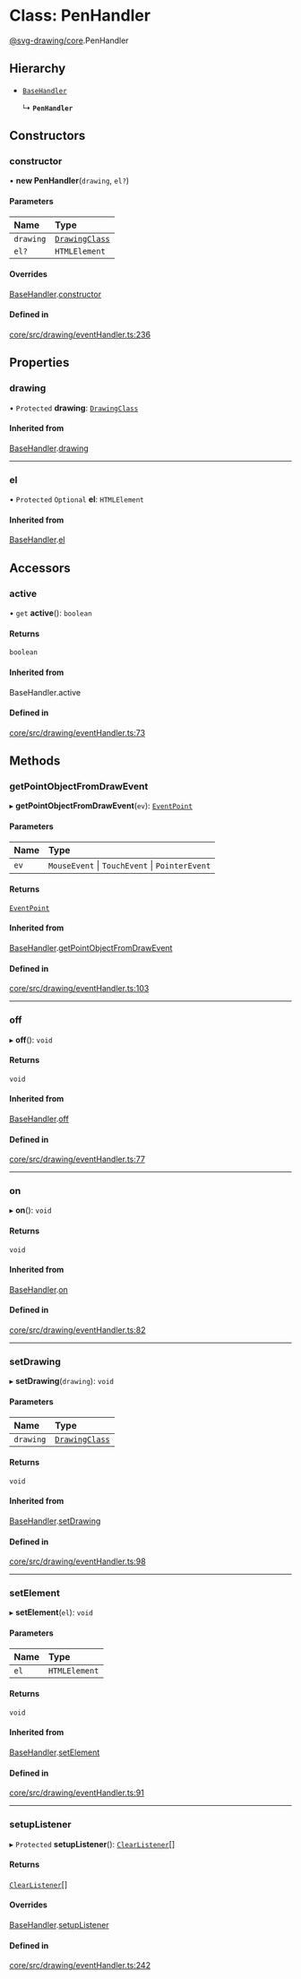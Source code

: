 # Class: PenHandler

[@svg-drawing/core](../../modules/svg_drawing_core.md).PenHandler

## Hierarchy

- [`BaseHandler`](BaseHandler.md)

  ↳ **`PenHandler`**

## Constructors

### constructor

• **new PenHandler**(`drawing`, `el?`)

#### Parameters

| Name | Type |
| :------ | :------ |
| `drawing` | [`DrawingClass`](../../interfaces/svg_drawing_core/DrawingClass.md) |
| `el?` | `HTMLElement` |

#### Overrides

[BaseHandler](BaseHandler.md).[constructor](BaseHandler.md#constructor)

#### Defined in

[core/src/drawing/eventHandler.ts:236](https://github.com/kmkzt/svg-drawing/blob/ab85f6a/packages/core/src/drawing/eventHandler.ts#L236)

## Properties

### drawing

• `Protected` **drawing**: [`DrawingClass`](../../interfaces/svg_drawing_core/DrawingClass.md)

#### Inherited from

[BaseHandler](BaseHandler.md).[drawing](BaseHandler.md#drawing)

___

### el

• `Protected` `Optional` **el**: `HTMLElement`

#### Inherited from

[BaseHandler](BaseHandler.md).[el](BaseHandler.md#el)

## Accessors

### active

• `get` **active**(): `boolean`

#### Returns

`boolean`

#### Inherited from

BaseHandler.active

#### Defined in

[core/src/drawing/eventHandler.ts:73](https://github.com/kmkzt/svg-drawing/blob/ab85f6a/packages/core/src/drawing/eventHandler.ts#L73)

## Methods

### getPointObjectFromDrawEvent

▸ **getPointObjectFromDrawEvent**(`ev`): [`EventPoint`](../../modules/svg_drawing_core.md#eventpoint)

#### Parameters

| Name | Type |
| :------ | :------ |
| `ev` | `MouseEvent` \| `TouchEvent` \| `PointerEvent` |

#### Returns

[`EventPoint`](../../modules/svg_drawing_core.md#eventpoint)

#### Inherited from

[BaseHandler](BaseHandler.md).[getPointObjectFromDrawEvent](BaseHandler.md#getpointobjectfromdrawevent)

#### Defined in

[core/src/drawing/eventHandler.ts:103](https://github.com/kmkzt/svg-drawing/blob/ab85f6a/packages/core/src/drawing/eventHandler.ts#L103)

___

### off

▸ **off**(): `void`

#### Returns

`void`

#### Inherited from

[BaseHandler](BaseHandler.md).[off](BaseHandler.md#off)

#### Defined in

[core/src/drawing/eventHandler.ts:77](https://github.com/kmkzt/svg-drawing/blob/ab85f6a/packages/core/src/drawing/eventHandler.ts#L77)

___

### on

▸ **on**(): `void`

#### Returns

`void`

#### Inherited from

[BaseHandler](BaseHandler.md).[on](BaseHandler.md#on)

#### Defined in

[core/src/drawing/eventHandler.ts:82](https://github.com/kmkzt/svg-drawing/blob/ab85f6a/packages/core/src/drawing/eventHandler.ts#L82)

___

### setDrawing

▸ **setDrawing**(`drawing`): `void`

#### Parameters

| Name | Type |
| :------ | :------ |
| `drawing` | [`DrawingClass`](../../interfaces/svg_drawing_core/DrawingClass.md) |

#### Returns

`void`

#### Inherited from

[BaseHandler](BaseHandler.md).[setDrawing](BaseHandler.md#setdrawing)

#### Defined in

[core/src/drawing/eventHandler.ts:98](https://github.com/kmkzt/svg-drawing/blob/ab85f6a/packages/core/src/drawing/eventHandler.ts#L98)

___

### setElement

▸ **setElement**(`el`): `void`

#### Parameters

| Name | Type |
| :------ | :------ |
| `el` | `HTMLElement` |

#### Returns

`void`

#### Inherited from

[BaseHandler](BaseHandler.md).[setElement](BaseHandler.md#setelement)

#### Defined in

[core/src/drawing/eventHandler.ts:91](https://github.com/kmkzt/svg-drawing/blob/ab85f6a/packages/core/src/drawing/eventHandler.ts#L91)

___

### setupListener

▸ `Protected` **setupListener**(): [`ClearListener`](../../modules/svg_drawing_core.md#clearlistener)[]

#### Returns

[`ClearListener`](../../modules/svg_drawing_core.md#clearlistener)[]

#### Overrides

[BaseHandler](BaseHandler.md).[setupListener](BaseHandler.md#setuplistener)

#### Defined in

[core/src/drawing/eventHandler.ts:242](https://github.com/kmkzt/svg-drawing/blob/ab85f6a/packages/core/src/drawing/eventHandler.ts#L242)

